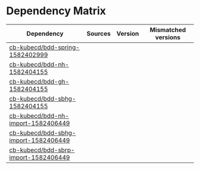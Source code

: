 # Dependency Matrix

Dependency | Sources | Version | Mismatched versions
---------- | ------- | ------- | -------------------
[cb-kubecd/bdd-spring-1582402999](https://github.com/cb-kubecd/bdd-spring-1582402999.git) |  | []() | 
[cb-kubecd/bdd-nh-1582404155](https://github.com/cb-kubecd/bdd-nh-1582404155.git) |  | []() | 
[cb-kubecd/bdd-gh-1582404155](https://github.com/cb-kubecd/bdd-gh-1582404155.git) |  | []() | 
[cb-kubecd/bdd-sbhg-1582404155](https://github.com/cb-kubecd/bdd-sbhg-1582404155.git) |  | []() | 
[cb-kubecd/bdd-nh-import-1582406449](https://github.com/cb-kubecd/bdd-nh-import-1582406449.git) |  | []() | 
[cb-kubecd/bdd-sbhg-import-1582406449](https://github.com/cb-kubecd/bdd-sbhg-import-1582406449.git) |  | []() | 
[cb-kubecd/bdd-sbrp-import-1582406449](https://github.com/cb-kubecd/bdd-sbrp-import-1582406449.git) |  | []() | 
